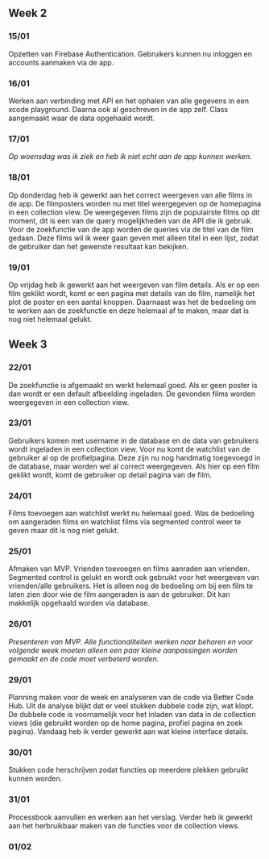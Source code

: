 ## Week 2
### 15/01
Opzetten van Firebase Authentication. Gebruikers kunnen nu inloggen en accounts aanmaken via de app.

### 16/01
Werken aan verbinding met API en het ophalen van alle gegevens in een xcode playground. Daarna ook al geschreven in de app zelf. 
Class aangemaakt waar de data opgehaald wordt. 

### 17/01
_Op woensdag was ik ziek en heb ik niet echt aan de app kunnen werken._

### 18/01
Op donderdag heb ik gewerkt aan het correct weergeven van alle films in de app. De filmposters worden nu met titel weergegeven op de 
homepagina in een collection view. De weergegeven films zijn de populairste films op dit moment, dit is een van de query mogelijkheden
van de API die ik gebruik. Voor de zoekfunctie van de app worden de queries via de titel van de film gedaan. Deze films wil ik weer gaan geven met alleen titel in een lijst, zodat de gebruiker dan het gewenste resultaat kan bekijken.

### 19/01
Op vrijdag heb ik gewerkt aan het weergeven van film details. Als er op een film geklikt wordt, komt er een pagina met details van de 
film, namelijk het plot de poster en een aantal knoppen. Daarnaast was het de bedoeling om te werken aan de zoekfunctie en deze helemaal af te maken, maar dat is nog niet helemaal gelukt.

## Week 3
### 22/01
De zoekfunctie is afgemaakt en werkt helemaal goed. Als er geen poster is dan wordt er een default afbeelding ingeladen. De gevonden films worden weergegeven in een collection view.

### 23/01
Gebruikers komen met username in de database en de data van gebruikers wordt ingeladen in een collection view. Voor nu komt de watchlist van de gebruiker al op de profielpagina. Deze zijn nu nog handmatig toegevoegd in de database, maar worden wel al correct weergegeven. Als hier op een film geklikt wordt, komt de gebruiker op detail pagina van de film.

### 24/01
Films toevoegen aan watchlist werkt nu helemaal goed. Was de bedoeling om aangeraden films en watchlist films via segmented control weer te geven maar dit is nog niet gelukt.

### 25/01
Afmaken van MVP. Vrienden toevoegen en films aanraden aan vrienden. Segmented control is gelukt en wordt ook gebruikt voor het weergeven van vrienden/alle gebruikers. Het is alleen nog de bedoeling om bij een film te laten zien door wie de film aangeraden is aan de gebruiker. Dit kan makkelijk opgehaald worden via database.

### 26/01
_Presenteren van MVP. Alle functionaliteiten werken naar behoren en voor volgende week moeten alleen een paar kleine aanpassingen worden gemaakt en de code moet verbeterd worden._

### 29/01
Planning maken voor de week en analyseren van de code via Better Code Hub. Uit de analyse blijkt dat er veel stukken dubbele code zijn, wat klopt. De dubbele code is voornamelijk voor het inladen van data in de collection views (die gebruikt worden op de home pagina, profiel pagina en zoek pagina). Vandaag heb ik verder gewerkt aan wat kleine interface details.

### 30/01
Stukken code herschrijven zodat functies op meerdere plekken gebruikt kunnen worden. 

### 31/01
Processbook aanvullen en werken aan het verslag. Verder heb ik gewerkt aan het herbruikbaar maken van de functies voor de collection views.

### 01/02

